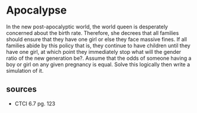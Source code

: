 # Apocalypse
In the new post-apocalyptic world, the world queen is desperately concerned about the birth rate. Therefore, she decrees that all families should ensure that they have one girl or else they face massive fines. If all families abide by this policy that is, they continue to have children until they have one girl, at which point they immediately stop what will the gender ratio of the new generation be?. Assume that the odds of someone having a boy or girl on any given pregnancy is equal. Solve this logically then write a simulation of it.

## sources
  - CTCI 6.7 pg. 123
